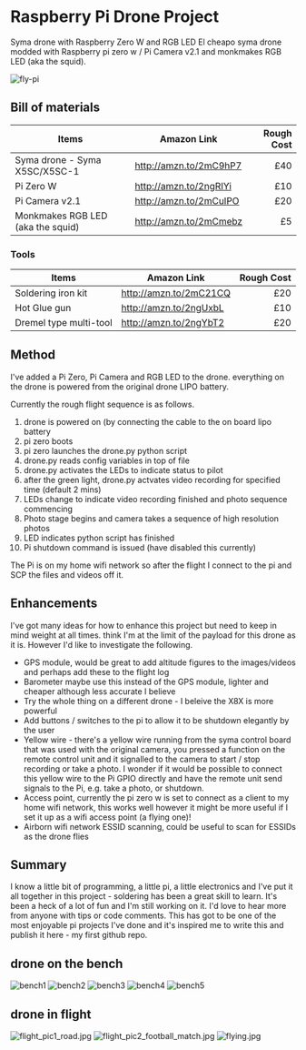 # Raspberry Pi Drone Project
Syma drone with Raspberry Zero W and RGB LED
El cheapo syma drone modded with Raspberry pi zero w / Pi Camera v2.1 and monkmakes RGB LED (aka the squid).

![fly-pi](/img/fly_pi.jpg?raw=true "fly-pi")

## Bill of materials


| Items                             | Amazon Link            | Rough Cost |
| --------------------------------- | ---------------------- |       ---: |
| Syma drone - Syma X5SC/X5SC-1     | http://amzn.to/2mC9hP7 | £40        |
| Pi Zero W                         | http://amzn.to/2ngRIYi | £10        |
| Pi Camera v2.1                    | http://amzn.to/2mCuIPO | £20        |
| Monkmakes RGB LED (aka the squid) | http://amzn.to/2mCmebz | £5         |


### Tools

| Items                             | Amazon Link            | Rough Cost |
| --------------------------------- | ---------------------- |       ---: |
| Soldering iron kit                | http://amzn.to/2mC21CQ | £20        |
| Hot Glue gun                      | http://amzn.to/2ngUxbL | £10        |
| Dremel type multi-tool            | http://amzn.to/2ngYbT2 | £20        |


## Method

I've added a Pi Zero, Pi Camera and RGB LED to the drone. everything on the drone is powered from the original drone LIPO battery.

Currently the rough flight sequence is as follows.

1. drone is powered on (by connecting the cable to the on board lipo battery
2. pi zero boots
3. pi zero launches the drone.py python script
4. drone.py reads config variables in top of file
5. drone.py activates the LEDs to indicate status to pilot
6. after the green light, drone.py actvates video recording for specified time (default 2 mins)
7. LEDs change to indicate video recording finished and photo sequence commencing
8. Photo stage begins and camera takes a sequence of high resolution photos
9. LED indicates python script has finished
10. Pi shutdown command is issued (have disabled this currently)

The Pi is on my home wifi network so after the flight I connect to the pi and SCP the files and videos off it.

## Enhancements

I've got many ideas for how to enhance this project but need to keep in mind weight at all times. think I'm at the limit of the payload for this drone as it is. However I'd like to investigate the following.

- GPS module, would be great to add altitude figures to the images/videos and perhaps add these to the flight log
- Barometer maybe use this instead of the GPS module, lighter and cheaper although less accurate I believe
- Try the whole thing on a different drone - I beleive the X8X is more powerful
- Add buttons / switches to the pi to allow it to be shutdown elegantly by the user
- Yellow wire - there's a yellow wire running from the syma control board that was used with the original camera, you pressed a function on the remote control unit and it signalled to the camera to start / stop recording or take a photo. I wonder if it would be possible to connect this yellow wire to the Pi GPIO directly and have the remote unit send signals to the Pi, e.g. take a photo, or shutdown.
- Access point, currently the pi zero w is set to connect as a client to my home wifi network, this works well however it might be more useful if I set it up as a wifi access point (a flying one)!
- Airborn wifi network ESSID scanning, could be useful to scan for ESSIDs as the drone flies

## Summary

I know a little bit of programming, a little pi, a little electronics and I've put it all together in this project - soldering has been a great skill to learn. It's been a heck of a lot of fun and I'm still working on it. I'd love to hear more from anyone with tips or code comments. This has got to be one of the most enjoyable pi projects I've done and it's inspired me to write this and publish it here - my first github repo.

## drone on the bench

![bench1](/img/bench1.jpg?raw=true "bench1")
![bench2](/img/bench2.jpg?raw=true "bench2")
![bench3](/img/bench3.jpg?raw=true "bench3")
![bench4](/img/bench4.jpg?raw=true "bench4")
![bench5](/img/bench5.jpg?raw=true "bench5")

## drone in flight

![flight_pic1_road.jpg](/img/flight_pic1_road.jpg?raw=true "flight_pic1_road.jpg")
![flight_pic2_football_match.jpg](/img/flight_pic2_football_match.jpg?raw=true "flight_pic2_football_match.jpg")
![flying.jpg](/img/flying.jpg?raw=true "flying.jpg")
